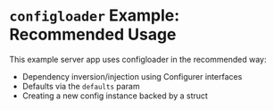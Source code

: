 # `configloader` Example: Recommended Usage

This example server app uses configloader in the recommended way:

* Dependency inversion/injection using Configurer interfaces
* Defaults via the `defaults` param
* Creating a new config instance backed by a struct
